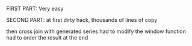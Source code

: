 FIRST PART:
Very easy

SECOND PART:
at first dirty hack, thousands of lines of copy

then cross join with generated series
had to modify the window function
had to order the result at the end
